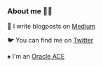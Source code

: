 ### About me 👩‍💻


📝 I write blogposts on [Medium](https://medium.com/@jasminfluri)

🐦 You can find me on [Twitter](https://twitter.com/jasminfluri)

♠ I'm an [Oracle ACE](https://apexapps.oracle.com/pls/apex/f?p=119297:3::::::)
